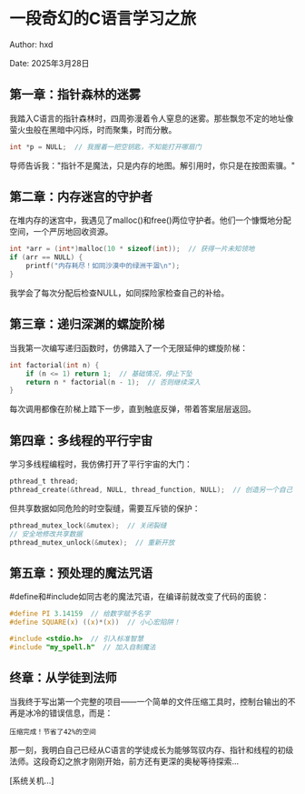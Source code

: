 # 一段奇幻的C语言学习之旅

<p>Author: hxd</p>

<p>Date: 2025年3月28日<p>



## 第一章：指针森林的迷雾

我踏入C语言的指针森林时，四周弥漫着令人窒息的迷雾。那些飘忽不定的地址像萤火虫般在黑暗中闪烁，时而聚集，时而分散。

```c
int *p = NULL;  // 我握着一把空钥匙，不知能打开哪扇门
```

导师告诉我："指针不是魔法，只是内存的地图。解引用时，你只是在按图索骥。"



## 第二章：内存迷宫的守护者

在堆内存的迷宫中，我遇见了malloc()和free()两位守护者。他们一个慷慨地分配空间，一个严厉地回收资源。

```c
int *arr = (int*)malloc(10 * sizeof(int));  // 获得一片未知领地
if (arr == NULL) {
    printf("内存耗尽！如同沙漠中的绿洲干涸\n");
}
```

我学会了每次分配后检查NULL，如同探险家检查自己的补给。



## 第三章：递归深渊的螺旋阶梯

当我第一次编写递归函数时，仿佛踏入了一个无限延伸的螺旋阶梯：

```c
int factorial(int n) {
    if (n <= 1) return 1;  // 基础情况，停止下坠
    return n * factorial(n - 1);  // 否则继续深入
}
```

每次调用都像在阶梯上踏下一步，直到触底反弹，带着答案层层返回。



## 第四章：多线程的平行宇宙

学习多线程编程时，我仿佛打开了平行宇宙的大门：

```c
pthread_t thread;
pthread_create(&thread, NULL, thread_function, NULL);  // 创造另一个自己
```

但共享数据如同危险的时空裂缝，需要互斥锁的保护：

```c
pthread_mutex_lock(&mutex);  // 关闭裂缝
// 安全地修改共享数据
pthread_mutex_unlock(&mutex);  // 重新开放
```



## 第五章：预处理的魔法咒语

#define和#include如同古老的魔法咒语，在编译前就改变了代码的面貌：

```c
#define PI 3.14159  // 给数字赋予名字
#define SQUARE(x) ((x)*(x))  // 小心宏陷阱！

#include <stdio.h>  // 引入标准智慧
#include "my_spell.h"  // 加入自制魔法
```



## 终章：从学徒到法师

当我终于写出第一个完整的项目——一个简单的文件压缩工具时，控制台输出的不再是冰冷的错误信息，而是：

```
压缩完成！节省了42%的空间
```

那一刻，我明白自己已经从C语言的学徒成长为能够驾驭内存、指针和线程的初级法师。这段奇幻之旅才刚刚开始，前方还有更深的奥秘等待探索...

[系统关机...]
